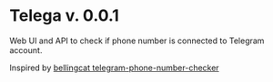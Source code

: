 # Telega v. 0.0.1

Web UI and API to check if phone number is connected to Telegram account.

Inspired by [bellingcat telegram-phone-number-checker](https://github.com/bellingcat/telegram-phone-number-checker)
